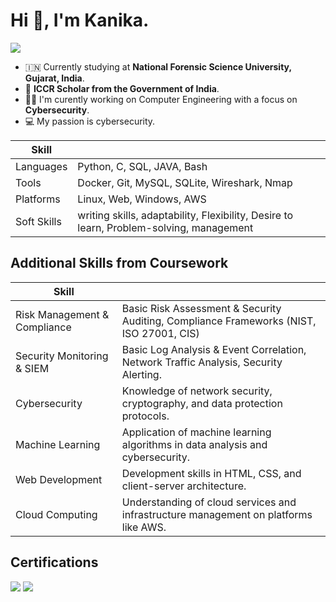 # Hi 👋, I'm Kanika.
<a href="https://www.linkedin.com/in/kanika-im-erb-475643267/">
    <img src="https://img.shields.io/badge/-LinkedIn-0072b1?&style=for-the-badge&logo=linkedin&logoColor=white" />
</a>


- 🇮🇳 Currently studying at **National Forensic Science University, Gujarat, India**. 
- 🪷 **ICCR Scholar from the Government of India**.
- 👩‍💻 I'm curently working on Computer Engineering with a focus on **Cybersecurity**.
- 💻 My passion is cybersecurity. 


| Skill                                         |        |
|-----------------------------------------------|----------------------------|
| Languages | Python, C, SQL, JAVA, Bash|
| Tools | Docker, Git, MySQL, SQLite, Wireshark, Nmap|
| Platforms | Linux, Web, Windows, AWS |
| Soft Skills | writing skills, adaptability, Flexibility, Desire to learn, Problem-solving, management |


## Additional Skills from Coursework
| Skill                                         |        |
|-----------------------------------------------|----------------------------|
| Risk Management & Compliance | Basic Risk Assessment & Security Auditing, Compliance Frameworks (NIST, ISO 27001, CIS)|
| Security Monitoring & SIEM| Basic Log Analysis & Event Correlation, Network Traffic Analysis, Security Alerting. |
| Cybersecurity | Knowledge of network security, cryptography, and data protection protocols. |
| Machine Learning | Application of machine learning algorithms in data analysis and cybersecurity. |
| Web Development | Development skills in HTML, CSS, and client-server architecture. |
| Cloud Computing | Understanding of cloud services and infrastructure management on platforms like AWS. |

## Certifications
<div>

<img src="https://img.shields.io/badge/-Google Cybersecurity Certificate%2B-007ACC?&style=for-the-badge&logo=google&logoColor=white" />
<img src="https://img.shields.io/badge/-AWS Academy Graduate%2B-808080?&style=for-the-badge&logo=amazon-aws&logoColor=white" />
</div>
